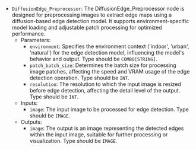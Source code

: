 - `DiffusionEdge_Preprocessor`: The DiffusionEdge_Preprocessor node is designed for preprocessing images to extract edge maps using a diffusion-based edge detection model. It supports environment-specific model loading and adjustable patch processing for optimized performance.
    - Parameters:
        - `environment`: Specifies the environment context ('indoor', 'urban', 'natural') for the edge detection model, influencing the model's behavior and output. Type should be `COMBO[STRING]`.
        - `patch_batch_size`: Determines the batch size for processing image patches, affecting the speed and VRAM usage of the edge detection operation. Type should be `INT`.
        - `resolution`: The resolution to which the input image is resized before edge detection, affecting the detail level of the output. Type should be `INT`.
    - Inputs:
        - `image`: The input image to be processed for edge detection. Type should be `IMAGE`.
    - Outputs:
        - `image`: The output is an image representing the detected edges within the input image, suitable for further processing or visualization. Type should be `IMAGE`.

